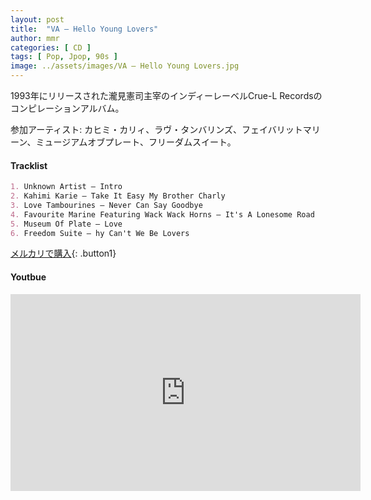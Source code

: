```yaml
---
layout: post
title:  "VA – Hello Young Lovers"
author: mmr
categories: [ CD ]
tags: [ Pop, Jpop, 90s ]
image: ../assets/images/VA – Hello Young Lovers.jpg
---
```


1993年にリリースされた瀧見憲司主宰のインディーレーベルCrue-L Recordsのコンピレーションアルバム。

参加アーティスト: カヒミ・カリィ、ラヴ・タンバリンズ、フェイバリットマリーン、ミュージアムオブプレート、フリーダムスイート。


#### Tracklist
```md
1. Unknown Artist – Intro
2. Kahimi Karie – Take It Easy My Brother Charly
3. Love Tambourines – Never Can Say Goodbye
4. Favourite Marine Featuring Wack Wack Horns – It's A Lonesome Road
5. Museum Of Plate – Love
6. Freedom Suite – hy Can't We Be Lovers
```

[メルカリで購入](https://jp.mercari.com/item/m68606715160?afid=6142608987){: .button1}

#### Youtbue
<iframe width="560" height="315" src="https://www.youtube.com/embed/heq664HH0JA?si=r1ilcRD-HcGm6t4s" title="YouTube video player" frameborder="0" allow="accelerometer; autoplay; clipboard-write; encrypted-media; gyroscope; picture-in-picture; web-share" referrerpolicy="strict-origin-when-cross-origin" allowfullscreen></iframe>